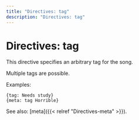 ```yaml
---
title: "Directives: tag"
description: "Directives: tag"
---
```


# Directives: tag

This directive specifies an arbitrary tag for the song.

Multiple tags are possible.

Examples:

    {tag: Needs study}
    {meta: tag Horrible}

See also: [meta]({{< relref "Directives-meta" >}}).
